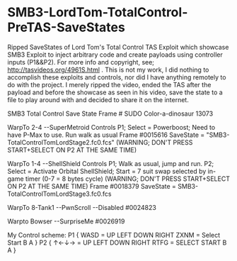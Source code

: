 # SMB3-LordTom-TotalControl-PreTAS-SaveStates
Ripped SaveStates of Lord Tom's Total Control TAS Exploit which showcase SMB3 Exploit to inject arbitrary code and create payloads using controller inputs (P1&amp;&amp;P2). For more info and copyright, see; http://tasvideos.org/4961S.html . This is not my work, I did nothing to accomplish these exploits and controls, nor did I have anything remotely to do with the project. I merely ripped the video, ended the TAS after the payload and before the showcase as seen in his video, save the state to a file to play around with and decided to share it on the internet.

SMB3 Total Control Save State Frame #
SUDO Color-a-dinosaur
13073

WarpTo 2-4 --SuperMetroid
Controls P1; Select = Powerboost; Need to have P-Max to use. Run walk as usual
Frame #0015616              SaveState = "SMB3-TotalControlTomLordStage2.fc0.fcs"
(WARNING; DON'T PRESS START+SELECT ON P2 AT THE SAME TIME)

WarpTo 1-4 --ShellShield
Controls P1; Walk as usual, jump and run. P2; Select = Activate Orbital ShellShield; Start = 7 suit swap selected by in-game timer
(0-7 = 8 bytes cycle)
(WARNING; DON'T PRESS START+SELECT ON P2 AT THE SAME TIME)
Frame #0018379              SaveState = SMB3-TotalControlTomLordStage3.fc0.fcs

WarpTo 8-Tank1 --PwnScroll --Disabled
#0024823

Warpto Bowser --SurpriseMe
#0026919

My Control scheme:
P1 {
    WASD = UP LEFT DOWN RIGHT
    ZXNM = Select Start B A
}
P2 {
    ↑←↓→ = UP LEFT DOWN RIGHT
    RTFG = SELECT START B A
}
